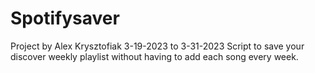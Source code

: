 # Spotifysaver
Project by Alex Krysztofiak
3-19-2023 to 3-31-2023
Script to save your discover weekly playlist without having to add each song every week.

